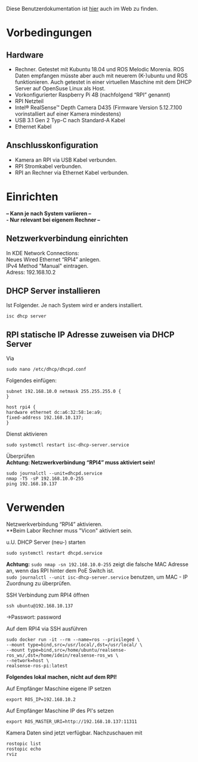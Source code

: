 Diese Benutzerdokumentation ist [hier](https://codedeedope.github.io/rpi_realsense/Benutzerdokumentation.html) auch im Web zu finden.

# Vorbedingungen
## Hardware
* Rechner. Getestet mit Kubuntu 18.04 und ROS Melodic Morenia. ROS Daten empfangen müsste aber auch mit neuerem (K-)ubuntu und ROS funktionieren. Auch getestet in einer virtuellen Maschine mit dem DHCP Server auf OpenSuse Linux als Host.
* Vorkonfigurierter Raspberry Pi 4B (nachfolgend “RPI” genannt)
* RPI Netzteil
* Intel® RealSense™ Depth Camera D435 (Firmware Version 5.12.7.100 vorinstalliert auf einer Kamera mindestens)
* USB 3.1 Gen 2 Typ-C nach Standard-A Kabel
* Ethernet Kabel

## Anschlusskonfiguration
* Kamera an RPI via USB Kabel verbunden.
* RPI Stromkabel verbunden.
* RPI an Rechner via Ethernet Kabel verbunden.

# Einrichten
**– Kann je nach System variieren –** \
**- Nur relevant bei eigenem Rechner –**

## Netzwerkverbindung einrichten
In KDE Network Connections: \
Neues Wired Ethernet “RPI4” anlegen. \
IPv4 Method "Manual" eintragen. \
Adress: 192.168.10.2

## DHCP Server installieren
Ist Folgender. Je nach System wird er anders installiert.

	isc dhcp server


## RPI statische IP Adresse zuweisen via DHCP Server
Via

	sudo nano /etc/dhcp/dhcpd.conf


Folgendes einfügen:

	subnet 192.168.10.0 netmask 255.255.255.0 {
	}

	host rpi4 {
	hardware ethernet dc:a6:32:58:1e:a9;
	fixed-address 192.168.10.137;
	}

Dienst aktivieren

	sudo systemctl restart isc-dhcp-server.service

Überprüfen \
**Achtung: Netzwerkverbindung “RPI4” muss aktiviert sein!**

	sudo journalctl --unit=dhcpd.service
	nmap -T5 -sP 192.168.10.0-255
	ping 192.168.10.137

# Verwenden
Netzwerkverbindung “RPI4” aktivieren. \
**Beim Labor Rechner muss "Vicon" aktiviert sein.

u.U. DHCP Server (neu-) starten

	sudo systemctl restart dhcpd.service

**Achtung:** `sudo nmap -sn 192.168.10.0-255` zeigt die falsche MAC Adresse an, wenn das RPI hinter dem PoE Switch ist. \
`sudo journalctl --unit isc-dhcp-server.service` benutzen, um MAC - IP Zuordnung zu überprüfen.

SSH Verbindung zum RPI4 öffnen

	ssh ubuntu@192.168.10.137

->Passwort: password

Auf dem RPI4 via SSH ausführen

	sudo docker run -it --rm --name=ros --privileged \
	--mount type=bind,src=/usr/local/,dst=/usr/local/ \
	--mount type=bind,src=/home/ubuntu/realsense-ros_ws/,dst=/home/idein/realsense-ros_ws \
	--network=host \
	realsense-ros-pi:latest

**Folgendes lokal machen, nicht auf dem RPI!**

Auf Empfänger Maschine eigene IP setzen

	export ROS_IP=192.168.10.2

Auf Empfänger Maschine IP des PI's setzen

	export ROS_MASTER_URI=http://192.168.10.137:11311

Kamera Daten sind jetzt verfügbar. Nachzuschauen mit

	rostopic list
	rostopic echo
	rviz

